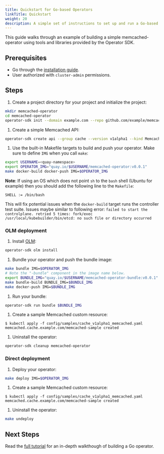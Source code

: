 ```yaml
---
title: Quickstart for Go-based Operators
linkTitle: Quickstart
weight: 20
description: A simple set of instructions to set up and run a Go-based operator.
---
```


This guide walks through an example of building a simple memcached-operator using tools and libraries provided by the Operator SDK.

## Prerequisites

- Go through the [installation guide][install-guide].
- User authorized with `cluster-admin` permissions.

## Steps

1. Create a project directory for your project and initialize the project:

  ```sh
  mkdir memcached-operator
  cd memcached-operator
  operator-sdk init --domain example.com --repo github.com/example/memcached-operator
  ```

1. Create a simple Memcached API:

  ```sh
  operator-sdk create api --group cache --version v1alpha1 --kind Memcached --resource --controller
  ```

1. Use the built-in Makefile targets to build and push your operator.
Make sure to define `IMG` when you call `make`:

  ```sh
  export USERNAME=<quay-namespace>
  export OPERATOR_IMG="quay.io/$USERNAME/memcached-operator:v0.0.1"
  make docker-build docker-push IMG=$OPERATOR_IMG
  ```

**Note**: If using an OS which does not point `sh` to the `bash` shell (Ubuntu for example) then you should add the following line to the `Makefile`:

`SHELL := /bin/bash`

This will fix potential issues when the `docker-build` target runs the controller test suite. Issues maybe similar to following error:
`failed to start the controlplane. retried 5 times: fork/exec /usr/local/kubebuilder/bin/etcd: no such file or directory occurred`

### OLM deployment

1. Install [OLM][doc-olm]:

  ```sh
  operator-sdk olm install
  ```

1. Bundle your operator and push the bundle image:

  ```sh
  make bundle IMG=$OPERATOR_IMG
  # Note the "-bundle" component in the image name below.
  export BUNDLE_IMG="quay.io/$USERNAME/memcached-operator-bundle:v0.0.1"
  make bundle-build BUNDLE_IMG=$BUNDLE_IMG
  make docker-push IMG=$BUNDLE_IMG
  ```

1. Run your bundle:

  ```sh
  operator-sdk run bundle $BUNDLE_IMG
  ```

1. Create a sample Memcached custom resource:

  ```console
  $ kubectl apply -f config/samples/cache_v1alpha1_memcached.yaml
  memcached.cache.example.com/memcached-sample created
  ```

1. Uninstall the operator:

  ```sh
  operator-sdk cleanup memcached-operator
  ```


### Direct deployment

1. Deploy your operator:

  ```sh
  make deploy IMG=$OPERATOR_IMG
  ```

1. Create a sample Memcached custom resource:

  ```console
  $ kubectl apply -f config/samples/cache_v1alpha1_memcached.yaml
  memcached.cache.example.com/memcached-sample created
  ```

1. Uninstall the operator:

  ```sh
  make undeploy
  ```


## Next Steps

Read the [full tutorial][tutorial] for an in-depth walkthough of building a Go operator.


[install-guide]:/docs/building-operators/golang/installation
[doc-olm]:/docs/olm-integration/quickstart-bundle/#enabling-olm
[tutorial]:/docs/building-operators/golang/tutorial/
